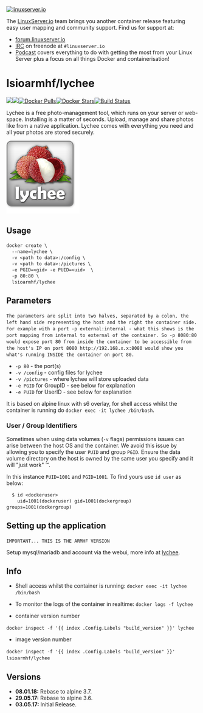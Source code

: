[linuxserverurl]: https://linuxserver.io
[forumurl]: https://forum.linuxserver.io
[ircurl]: https://www.linuxserver.io/irc/
[podcasturl]: https://www.linuxserver.io/podcast/
[appurl]: https://lychee.electerious.com/
[hub]: https://hub.docker.com/r/lsioarmhf/lychee/

[![linuxserver.io](https://raw.githubusercontent.com/linuxserver/docker-templates/master/linuxserver.io/img/linuxserver_medium.png)][linuxserverurl]

The [LinuxServer.io][linuxserverurl] team brings you another container release featuring easy user mapping and community support. Find us for support at:
* [forum.linuxserver.io][forumurl]
* [IRC][ircurl] on freenode at `#linuxserver.io`
* [Podcast][podcasturl] covers everything to do with getting the most from your Linux Server plus a focus on all things Docker and containerisation!

# lsioarmhf/lychee
[![](https://images.microbadger.com/badges/version/lsioarmhf/lychee.svg)](https://microbadger.com/images/lsioarmhf/lychee "Get your own version badge on microbadger.com")[![](https://images.microbadger.com/badges/image/lsioarmhf/lychee.svg)](https://microbadger.com/images/lsioarmhf/lychee "Get your own image badge on microbadger.com")[![Docker Pulls](https://img.shields.io/docker/pulls/lsioarmhf/lychee.svg)][hub][![Docker Stars](https://img.shields.io/docker/stars/lsioarmhf/lychee.svg)][hub][![Build Status](https://ci.linuxserver.io/buildStatus/icon?job=Docker-Builders/armhf/armhf-lychee)](https://ci.linuxserver.io/job/Docker-Builders/job/armhf/job/armhf-lychee/)

Lychee is a free photo-management tool, which runs on your server or web-space. Installing is a matter of seconds. Upload, manage and share photos like from a native application. Lychee comes with everything you need and all your photos are stored securely.


[![lychee](https://raw.githubusercontent.com/linuxserver/docker-templates/master/linuxserver.io/img/lychee-icon.png)][appurl]

## Usage

```
docker create \
  --name=lychee \
  -v <path to data>:/config \
  -v <path to data>:/pictures \
  -e PGID=<gid> -e PUID=<uid>  \
  -p 80:80 \
  lsioarmhf/lychee
```

## Parameters

`The parameters are split into two halves, separated by a colon, the left hand side representing the host and the right the container side. 
For example with a port -p external:internal - what this shows is the port mapping from internal to external of the container.
So -p 8080:80 would expose port 80 from inside the container to be accessible from the host's IP on port 8080
http://192.168.x.x:8080 would show you what's running INSIDE the container on port 80.`



* `-p 80` - the port(s)
* `-v /config` - config files for lychee
* `-v /pictures` - where lychee will store uploaded data
* `-e PGID` for GroupID - see below for explanation
* `-e PUID` for UserID - see below for explanation

It is based on alpine linux with s6 overlay, for shell access whilst the container is running do `docker exec -it lychee /bin/bash`.

### User / Group Identifiers

Sometimes when using data volumes (`-v` flags) permissions issues can arise between the host OS and the container. We avoid this issue by allowing you to specify the user `PUID` and group `PGID`. Ensure the data volume directory on the host is owned by the same user you specify and it will "just work" ™.

In this instance `PUID=1001` and `PGID=1001`. To find yours use `id user` as below:

```
  $ id <dockeruser>
    uid=1001(dockeruser) gid=1001(dockergroup) groups=1001(dockergroup)
```

## Setting up the application
`IMPORTANT... THIS IS THE ARMHF VERSION`

Setup mysql/mariadb and account via the webui, more info at [lychee][appurl].

## Info

* Shell access whilst the container is running: `docker exec -it lychee /bin/bash`
* To monitor the logs of the container in realtime: `docker logs -f lychee`

* container version number 

`docker inspect -f '{{ index .Config.Labels "build_version" }}' lychee`

* image version number

`docker inspect -f '{{ index .Config.Labels "build_version" }}' lsioarmhf/lychee`

## Versions

+ **08.01.18:** Rebase to alpine 3.7.
+ **29.05.17:** Rebase to alpine 3.6.
+ **03.05.17:** Initial Release.
